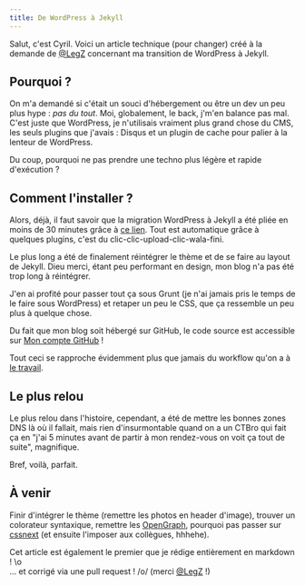 ```yaml
---
title: De WordPress à Jekyll
---
```


Salut, c'est Cyril. Voici un article technique (pour changer) créé à la demande de [@LegZ](https://twitter.com/LegZ/status/589863615597039616) concernant ma transition de WordPress à Jekyll.

<!--more-->

## Pourquoi ?

On m'a demandé si c'était un souci d'hébergement ou être un dev un peu plus hype : *pas du tout*. Moi, globalement, le back, j'm'en balance pas mal.
C'est juste que WordPress, je n'utilisais vraiment plus grand chose du CMS, les seuls plugins que j'avais : Disqus et un plugin de cache pour palier à la lenteur de WordPress.

Du coup, pourquoi ne pas prendre une techno plus légère et rapide d'exécution ?

## Comment l'installer ?

Alors, déjà, il faut savoir que la migration WordPress à Jekyll a été pliée en moins de 30 minutes grâce à [ce lien](http://www.girliemac.com/blog/2013/12/27/wordpress-to-jekyll/). Tout est automatique grâce à quelques plugins, c'est du clic-clic-upload-clic-wala-fini.

Le plus long a été de finalement réintégrer le thème et de se faire au layout de Jekyll. Dieu merci, étant peu performant en design, mon blog n'a pas été trop long à réintégrer.

J'en ai profité pour passer tout ça sous Grunt (je n'ai jamais pris le temps de le faire sous WordPress) et retaper un peu le CSS, que ça ressemble un peu plus à quelque chose.

Du fait que mon blog soit hébergé sur GitHub, le code source est accessible sur [Mon compte GitHub](https://github.com/DaPo/blog.cyrilou.me) !

Tout ceci se rapproche évidemment plus que jamais du workflow qu'on a à [le travail](http://www.ouichelorraine.com/).

## Le plus relou

Le plus relou dans l'histoire, cependant, a été de mettre les bonnes zones DNS là où il fallait, mais rien d'insurmontable quand on a un CTBro qui fait ça en "j'ai 5 minutes avant de partir à mon rendez-vous on voit ça tout de suite", magnifique.

Bref, voilà, parfait.

## À venir

Finir d'intégrer le thème (remettre les photos en header d'image), trouver un colorateur syntaxique, remettre les [OpenGraph](http://ogp.me/),  pourquoi pas passer sur [cssnext](https://cssnext.github.io/) (et ensuite l'imposer aux collègues, hhhehe).

Cet article est également le premier que je rédige entièrement en markdown ! \o\
... et corrigé via une pull request ! /o/ (merci [@LegZ](https://github.com/DaPo/blog.cyrilou.me/pull/2) !)
